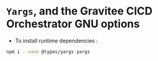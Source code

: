 # `Yargs`, and the Gravitee CICD Orchestrator GNU options

* To install runtime dependencies :

```bash
npm i --save @types/yargs yargs
```
